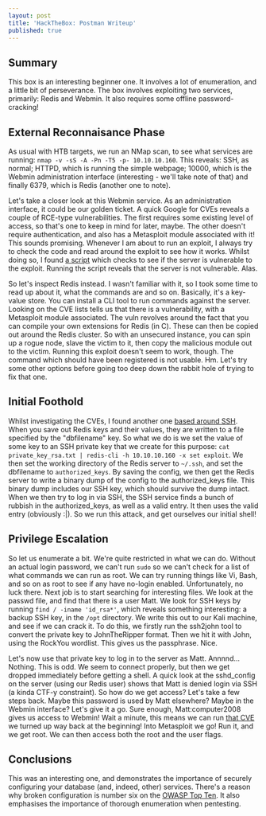 ```yaml
---
layout: post
title: 'HackTheBox: Postman Writeup'
published: true
---
```


## Summary ##
This box is an interesting beginner one. It involves a lot of enumeration, and a little bit of perseverance. The box involves exploiting two services, primarily: Redis and Webmin. It also requires some offline password-cracking!

## External Reconnaisance Phase ## 

As usual with HTB targets, we run an NMap scan, to see what services are running: `nmap -v -sS -A -Pn -T5 -p- 10.10.10.160`. This reveals: SSH, as normal; HTTPD, which is running the simple webpage; 10000, which is the Webmin administration interface (interesting - we'll take note of that) and finally 6379, which is Redis (another one to note).
        
Let's take a closer look at this Webmin service. As an administration interface, it could be our golden ticket. A quick Google for CVEs reveals a couple of RCE-type vulnerabilities. The first requires some existing level of access, so that's one to keep in mind for later, maybe. The other doesn't require authentication, and also has a Metasploit module associated with it! This sounds promising. Whenever I am about to run an exploit, I always try to check the code and read around the exploit to see how it works. Whilst doing so, I found [a script](https://packetstormsecurity.com/files/154141/Webmin-Remote-Comman-Execution.html) which checks to see if the server is vulnerable to the exploit. Running the script reveals that the server is not vulnerable. Alas.
        
So let's inspect Redis instead. I wasn't familiar with it, so I took some time to read up about it, what the commands are and so on. Basically, it's a key-value store. You can install a CLI tool to run commands against the server. Looking on the CVE lists tells us that there is a vulnerability, with a Metasploit module associated. The vuln revolves around the fact that you can compile your own extensions for Redis (in C). These can then be copied out around the Redis cluster. So with an unsecured instance, you can spin up a rogue node, slave the victim to it, then copy the malicious module out to the victim. Running this exploit doesn't seem to work, though. The command which should have been registered is not usable. Hm. Let's try some other options before going too deep down the rabbit hole of trying to fix that one.

## Initial Foothold ##

Whilst investigating the CVEs, I found another one [based around SSH](https://packetstormsecurity.com/files/134200/Redis-Remote-Command-Execution.html). When you save out Redis keys and their values, they are written to a file specified by the "dbfilename" key. So what we do is we set the value of some key to an SSH private key that we create for this purpose: `cat private_key_rsa.txt | redis-cli -h 10.10.10.160 -x set exploit`. We then set the working directory of the Redis server to `~/.ssh`, and set the dbfilename to `authorized_keys`. By saving the config, we then get the Redis server to write a binary dump of the config to the authorized_keys file. This binary dump includes our SSH key, which should survive the dump intact. When we then try to log in via SSH, the SSH service finds a bunch of rubbish in the authorized_keys, as well as a valid entry. It then uses the valid entry (obviously :|). So we run this attack, and get ourselves our initial shell!

## Privilege Escalation ##

So let us enumerate a bit. We're quite restricted in what we can do. Without an actual login password, we can't run `sudo` so we can't check for a list of what commands we can run as root. We can try running things like Vi, Bash, and so on as root to see if any have no-login enabled. Unfortunately, no luck there. Next job is to start searching for interesting files. We look at the passwd file, and find that there is a user Matt. We look for SSH keys by running `find / -iname 'id_rsa*'`, which reveals something interesting: a backup SSH key, in the `/opt` directory. We write this out to our Kali machine, and see if we can crack it. To do this, we firstly run the ssh2john tool to convert the private key to JohnTheRipper format. Then we hit it with John, using the RockYou wordlist. This gives us the passphrase. Nice.
        
Let's now use that private key to log in to the server as Matt. Annnnd... Nothing. This is odd. We seem to connect properly, but then we get dropped immediately before getting a shell. A quick look at the sshd_config on the server (using our Redis user) shows that Matt is denied login via SSH (a kinda CTF-y constraint). So how do we get access? Let's take a few steps back. Maybe this password is used by Matt elsewhere? Maybe in the Webmin interface? Let's give it a go. Sure enough, Matt:computer2008 gives us access to Webmin! Wait a minute, this means we can run [that CVE](https://www.cvedetails.com/cve/CVE-2019-12840) we turned up way back at the beginning! Into Metasploit we go! Run it, and we get root. We can then access both the root and the user flags.

## Conclusions ##

This was an interesting one, and demonstrates the importance of securely configuring your database (and, indeed, other) services. There's a reason why broken configuration is number six on the [OWASP Top Ten](https://www.owasp.org/images/7/72/OWASP_Top_10-2017_%28en%29.pdf.pdf). It also emphasises the importance of thorough enumeration when pentesting.
